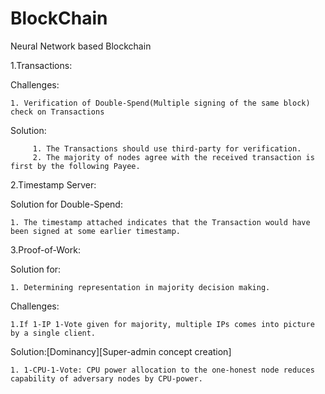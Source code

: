 # BlockChain
Neural Network based Blockchain


1.Transactions:

Challenges:

    1. Verification of Double-Spend(Multiple signing of the same block) check on Transactions
    
Solution: 

         1. The Transactions should use third-party for verification.
         2. The majority of nodes agree with the received transaction is first by the following Payee. 

2.Timestamp Server:

Solution for Double-Spend:
    
    1. The timestamp attached indicates that the Transaction would have been signed at some earlier timestamp.
    
3.Proof-of-Work:

Solution for:
 
    1. Determining representation in majority decision making.
  
Challenges:
    
    1.If 1-IP 1-Vote given for majority, multiple IPs comes into picture by a single client.

Solution:[Dominancy][Super-admin concept creation]

    1. 1-CPU-1-Vote: CPU power allocation to the one-honest node reduces capability of adversary nodes by CPU-power.


